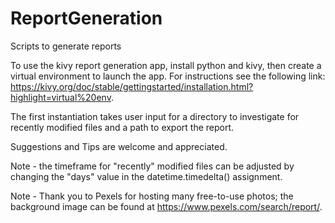 # ReportGeneration
Scripts to generate reports


To use the kivy report generation app, install python and kivy, then create a virtual environment to launch the app. For instructions see the following link: https://kivy.org/doc/stable/gettingstarted/installation.html?highlight=virtual%20env.

The first instantiation takes user input for a directory to investigate for recently modified files and a path to export the report.

Suggestions and Tips are welcome and appreciated.

Note - the timeframe for "recently" modified files can be adjusted by changing the "days" value in the datetime.timedelta() assignment.

Note - Thank you to Pexels for hosting many free-to-use photos; the background image can be found at https://www.pexels.com/search/report/.
